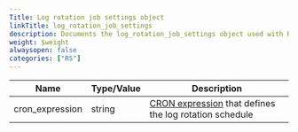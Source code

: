 ```yaml
---
Title: Log rotation job settings object
linkTitle: log_rotation_job_settings
description: Documents the log_rotation_job_settings object used with Redis Enterprise Software REST API calls.
weight: $weight
alwaysopen: false
categories: ["RS"]
---
```


| Name | Type/Value | Description |
|------|------------|-------------|
| cron_expression | string | [CRON expression](https://en.wikipedia.org/wiki/Cron#CRON_expression) that defines the log rotation schedule |
